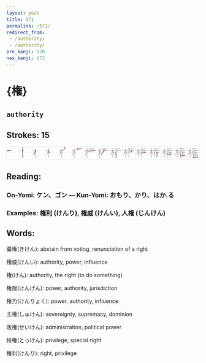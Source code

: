 ```yaml
---
layout: post
title: 571
permalink: /571/
redirect_from:
 - /authority/
 - /authority/
pre_kanji: 570
nex_kanji: 572
---
```


# {権}

## `authority`

## Strokes: 15

<div class="stroke"><img src="../images/E6A8A9.png" /></div>

## Reading:

### On-Yomi: ケン、ゴン &mdash; Kun-Yomi: おもり、かり、はか.る

### Examples: 権利 (けんり), 権威 (けんい), 人権 (じんけん)

## Words:

棄権(きけん): abstain from voting, renunciation of a right

権威(けんい): authority, power, influence

権(けん): authority, the right (to do something)

権限(けんげん): power, authority, jurisdiction

権力(けんりょく): power, authority, influence

主権(しゅけん): sovereignty, supremacy, dominion

政権(せいけん): administration, political power

特権(とっけん): privilege, special right

権利(けんり): right, privilege

